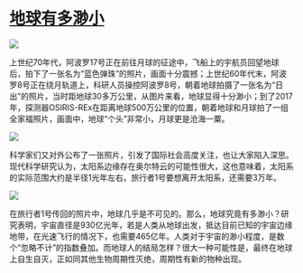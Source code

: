 # [地球有多渺小](https://github.com/jaaleng/gitblog/issues/59)

![](https://pic.imgdb.cn/item/66a39dc3d9c307b7e9a5f832.jpg)

上世纪70年代，阿波罗17号正在前往月球的征途中，飞船上的宇航员回望地球后，拍下了一张名为“蓝色弹珠”的照片，画面十分震撼；上世纪60年代末，阿波罗8号正在绕月轨道上，科研人员操控阿波罗8号，朝着地球拍摄了一张名为“日出”的照片，当时距地球30多万公里，从图片来看，地球显得十分渺小；到了2017年，探测器OSIRIS-REx在距离地球500万公里的位置，朝着地球和月球拍了一组全家福照片，画面中，地球“个头”非常小，月球更是沧海一粟。

![](https://pic.imgdb.cn/item/66a39dfbd9c307b7e9a69ffa.jpg)

科学家们又对外公布了一张照片，引发了国际社会高度关注，也让大家陷入深思。现代科学研究认为，太阳系边缘存在奥尔特云的可能性很大，这也意味着，太阳系的实际范围大约是半径1光年左右，旅行者1号要想离开太阳系，还需要3万年。

![](https://pic.imgdb.cn/item/66a39e27d9c307b7e9a6c213.jpg)

在旅行者1号传回的照片中，地球几乎是不可见的。那么，地球究竟有多渺小？研究表明，宇宙直径是930亿光年，若是人类从地球出发，抵达目前已知的宇宙边缘地带，在光速飞行的情况下，也需要465亿年。人类对于宇宙的渺小程度，是数个“忽略不计”的指数叠加。而地球人的结局怎样？很大一种可能性是，最终在地球上自生自灭，正如同其他生物周期性灭绝，周期性有新的物种出现。



